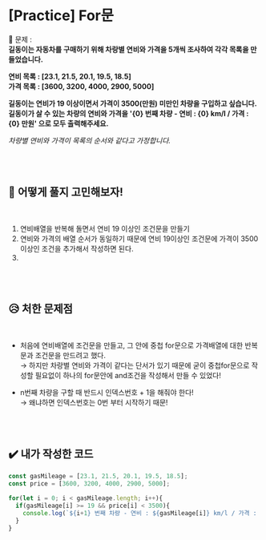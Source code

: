 # [Practice] For문

💙 문제 :  
**길동이는 자동차를 구매하기 위해 차랑별 연비와 가격을 5개씩 조사하여 각각 목록을 만들었습니다.**  

**연비 목록 : [23.1, 21.5, 20.1, 19.5, 18.5]**  
**가격 목록 : [3600, 3200, 4000, 2900, 5000]**  

**길동이는 연비가 19 이상이면서 가격이 3500(만원) 미만인 차량을 구입하고 싶습니다. 길동이가 살 수 있는 차량의 연비와 가격을 '{0} 번째 차량 - 연비 : {0} km/l / 가격 : {0} 만원' 으로 모두 출력해주세요.**  

*차량별 연비와 가격이 목록의 순서와 같다고 가정합니다.* 

<br>
<br>

## 🤔 어떻게 풀지 고민해보자!

<br>

1. 연비배열을 반복해 돌면서 연비 19 이상인 조건문을 만들기 
2. 연비와 가격의 배열 순서가 동일하기 때문에 연비 19이상인 조건문에 가격이 3500이상인 조건을 추가해서 작성하면 된다.
3.  

<br>
<br>


## 😥 처한 문제점

<br>

- 처음에 연비배열에 조건문을 만들고, 그 안에 중첩 for문으로 가격배열에 대한 반복문과 조건문을 만드려고 했다.  
  → 하지만 차랑별 연비와 가격이 같다는 단서가 있기 때문에 굳이 중첩for문으로 작성할 필요없이 하나의 for문안에 and조건을 작성해서 만들 수 있었다!

- n번째 차량을 구할 때 반드시 인덱스번호 + 1을 해줘야 한다!  
  → 왜냐하면 인덱스번호는 0번 부터 시작하기 때문!

<br>
<br>


## ✔️ 내가 작성한 코드

```javascript
const gasMileage = [23.1, 21.5, 20.1, 19.5, 18.5];
const price = [3600, 3200, 4000, 2900, 5000];

for(let i = 0; i < gasMileage.length; i++){
  if(gasMileage[i] >= 19 && price[i] < 3500){
    console.log(`${i+1} 번째 차량 - 연비 : ${gasMileage[i]} km/l / 가격 : ${price[i]} 만원`);
  }
}

```